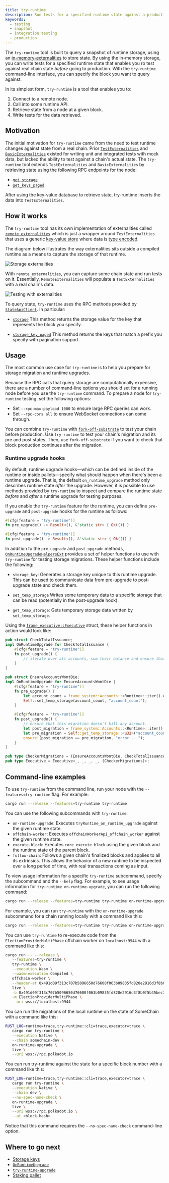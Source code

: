 ```yaml
---
title: try-runtime
description: Run tests for a specified runtime state against a production snapshot of chain state.
keywords:
  - testing
  - snapshot
  - integration testing
  - production
---
```


The `try-runtime` tool is built to query a snapshot of runtime storage, using an [in-memory-externalities](https://paritytech.github.io/substrate/master/sp_state_machine/struct.TestExternalities.html) to store state.
By using the in-memory storage, you can write tests for a specified runtime state that enables you ro test against real chain state _before_ going to production.
With the `try-runtime` command-line interface, you can specify the block you want to query against.

In its simplest form, `try-runtime` is a tool that enables you to:

1. Connect to a remote node.
2. Call into some runtime API.
3. Retrieve state from a node at a given block.
4. Write tests for the data retrieved.

## Motivation

The initial motivation for `try-runtime` came from the need to test runtime changes against state from a real chain.
Prior [`TestExternalities`](https://paritytech.github.io/substrate/master/sp_state_machine/struct.TestExternalities.html) and [`BasicExternalities`](https://paritytech.github.io/substrate/master/sp_state_machine/struct.BasicExternalities.html) existed
for writing unit and integrated tests with mock data, but lacked the ability to test against a chain's actual state.
The `try-runtime` tool extends `TestExternalities` and `BasicExternalities` by retrieving state using the following RPC endpoints for the node:

- [`get_storage`](https://paritytech.github.io/substrate/master/remote_externalities/trait.RpcApiClient.html#method.get_storage)
- [`get_keys_paged`](https://paritytech.github.io/substrate/master/remote_externalities/trait.RpcApiClient.html#method.get_keys_paged)

After using the key-value database to retrieve state, try-runtime inserts the data into `TestExternalities`.

## How it works

The `try-runtime` tool has its own implementation of externalities called [`remote_externalities`](https://paritytech.github.io/substrate/master/remote_externalities/index.html) which is just a wrapper around `TestExternalities` that uses a generic [key-value store](/fundamentals/state-transitions-and-storage) where data is [type encoded](/reference/scale-codec).

The diagram below illustrates the way externalities sits outside a compiled runtime as a means to capture the storage of that runtime.

![Storage externalities](/media/images/docs/reference/try-runtime-ext-1.png)

With `remote_externalities`, you can capture some chain state and run tests on it. Essentially, `RemoteExternalities` will populate a `TestExternalities` with a real chain's data.

![Testing with externalities](/media/images/docs/reference/try-runtime-ext-2.png)

To query state, `try-runtime` uses the RPC methods provided by [`StateApiClient`](https://paritytech.github.io/substrate/master/sc_rpc/state/trait.StateApiClient.html).
In particular:

- [`storage`](https://paritytech.github.io/substrate/master/sc_rpc/state/trait.StateApiClient.html#method.storage)
  This method returns the storage value for the key that represents the block you specify.

- [`storage_key_paged`](https://paritytech.github.io/substrate/master/sc_rpc/state/trait.StateApiClient.html#method.storage_keys_paged)
  This method returns the keys that match a prefix you specify with pagination support.

## Usage

The most common use case for `try-runtime` is to help you prepare for storage migration and runtime upgrades.

Because the RPC calls that query storage are computationally expensive, there are a number of command-line options you should set for a running node before you use the `try-runtime` command. To prepare a node for `try-runtime` testing, set the following options:

- Set `--rpc-max-payload 1000` to ensure large RPC queries can work.
- Set `--rpc-cors all` to ensure WebSocket connections can come through.

You can combine `try-runtime` with [`fork-off-substrate`](https://github.com/maxsam4/fork-off-substrate) to test your chain before production.
Use `try-runtime` to test your chain's migration and its pre and post states.
Then, use `fork-off-substrate` if you want to check that block production continues after the migration.

### Runtime upgrade hooks

By default, runtime upgrade hooks—which can be defined inside of the runtime or inside pallets—specify what should happen when there's been a runtime upgrade.
That is, the default `on_runtime_upgrade` method only describes runtime state _after_ the upgrade.
However, it is possible to use methods provided by `try-runtime` to inspect and compare the runtime state _before_ and _after_ a runtime upgrade for testing purposes. 

If you enable the `try-runtime` feature for the runtime, you can define `pre-upgrade` and `post-upgrade` hooks for the runtime as follows:

```rust
#[cfg(feature = "try-runtime")]
fn pre_upgrade() -> Result<(), &'static str> { Ok(()) }

#[cfg(feature = "try-runtime")]
fn post_upgrade() -> Result<(), &'static str> { Ok(()) }
```

In addition to the `pre_upgrade` and `post_upgrade` methods, [`OnRuntimeUpgradeHelpersExt`](https://paritytech.github.io/substrate/master/frame_support/traits/trait.OnRuntimeUpgradeHelpersExt.html) provides a set of helper functions to use with `try-runtime` for testing storage migrations.
These helper functions include the following:

- `storage_key`: Generates a storage key unique to this runtime upgrade. This can be used to communicate data from pre-upgrade to post-upgrade state and check them.

- `set_temp_storage` Writes some temporary data to a specific storage that can be read (potentially in the post-upgrade hook).

- `get_temp_storage`: Gets temporary storage data written by `set_temp_storage`.

Using the [`frame_executive::Executive`](https://paritytech.github.io/substrate/master/frame_executive/struct.Executive.html) struct, these helper functions in action would look like:

```rust
pub struct CheckTotalIssuance;
impl OnRuntimeUpgrade for CheckTotalIssuance {
	#[cfg(feature = "try-runtime")]
	fn post_upgrade() {
		// iterate over all accounts, sum their balance and ensure that sum is correct.
	}
}

pub struct EnsureAccountsWontDie;
impl OnRuntimeUpgrade for EnsureAccountsWontDie {
	#[cfg(feature = "try-runtime")]
	fn pre_upgrade() {
		let account_count = frame_system::Accounts::<Runtime>::iter().count();
		Self::set_temp_storage(account_count, "account_count");
	}

	#[cfg(feature = "try-runtime")]
	fn post_upgrade() {
		// ensure that this migration doesn't kill any account.
		let post_migration = frame_system::Accounts::<Runtime>::iter().count();
		let pre_migration = Self::get_temp_storage::<u32>("account_count");
		ensure!(post_migration == pre_migration, "error ...");
	}
}

pub type CheckerMigrations = (EnsureAccountsWontDie, CheckTotalIssuance);
pub type Executive = Executive<_, _, _, _, (CheckerMigrations)>;
```

## Command-line examples

To use `try-runtime` from the command line, run your node with the `--features=try-runtime` flag.
For example:

```bash
cargo run --release --features=try-runtime try-runtime
```

You can use the following subcommands with `try-runtime`:

- `on-runtime-upgrade`: Executes `tryRuntime_on_runtime_upgrade` against the given runtime state.
- `offchain-worker`: Executes `offchainWorkerApi_offchain_worker` against the given runtime state.
- `execute-block`: Executes `core_execute_block` using the given block and the runtime state of the parent block.
- `follow-chain`: Follows a given chain's finalized blocks and applies to all its extrinsics. 
  This allows the behavior of a new runtime to be inspected over a long period of time, with real transactions coming as input.

To view usage information for a specific `try-runtime` subcommand, specify the subcommand and the `--help` flag.
For example, to see usage information for `try-runtime on-runtime-upgrade`, you can run the following command:

```bash
cargo run --release --features=try-runtime try-runtime on-runtime-upgrade --help
```

For example, you can run `try-runtime` with the `on-runtime-upgrade` subcommand for a chain running locally with a command like this:

```bash
cargo run --release --features=try-runtime try-runtime on-runtime-upgrade live ws://localhost:9944
```

You can use `try-runtime` to re-execute code from the `ElectionProviderMultiPhase` offchain worker on `localhost:9944` with a command like this:

```bash
cargo run -- --release \
   --features=try-runtime \
   try-runtime \
   --execution Wasm \
   --wasm-execution Compiled \
   offchain-worker \
   --header-at 0x491d09f313c707b5096650d76600f063b09835fd820e2916d3f8b0f5b45bec30 \
   live \
   -b 0x491d09f313c707b5096650d76600f063b09835fd820e2916d3f8b0f5b45bec30 \
   -m ElectionProviderMultiPhase \
   --uri wss://localhost:9944
```

You can run the migrations of the local runtime on the state of SomeChain with a command like this:

```bash
RUST_LOG=runtime=trace,try-runtime::cli=trace,executor=trace \
   cargo run try-runtime \
   --execution Native \
   --chain somechain-dev \
   on-runtime-upgrade \
   live \
   --uri wss://rpc.polkadot.io
```

You can run try-runtime against the state for a specific block number with a command like this:

```bash
RUST_LOG=runtime=trace,try-runtime::cli=trace,executor=trace \
   cargo run try-runtime \
   --execution Native \
   --chain dev \
   --no-spec-name-check \
   on-runtime-upgrade \
   live \
   --uri wss://rpc.polkadot.io \
   --at <block-hash>
```

Notice that this command requires the `--no-spec-name-check` command-line option.

## Where to go next

- [Storage keys](/build/runtime-storage#storage-value-keys)
- [`OnRuntimeUpgrade`](https://paritytech.github.io/substrate/master/frame_support/traits/trait.OnRuntimeUpgrade.html) 
- [`try-runtime-upgrade`](https://paritytech.github.io/substrate/master/frame_executive/struct.Executive.html#method.try_runtime_upgrade)
- [Staking pallet](https://paritytech.github.io/substrate/master/pallet_staking/index.html)
